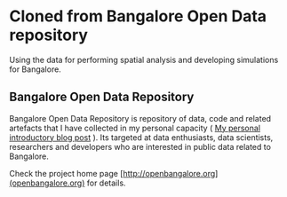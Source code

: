# Cloned from Bangalore Open Data repository

Using the data for performing spatial analysis and developing simulations for Bangalore.

## Bangalore Open Data Repository
Bangalore Open Data Repository is repository of data, code and related artefacts that I have collected in my personal capacity ( [My personal introductory blog post](http://thejeshgn.com/2012/09/15/introducing-bangalore-open-data-repository/) ). Its targeted at data enthusiasts, data scientists, researchers and developers who are interested in public data related to Bangalore.

Check the project home page [http://openbangalore.org](openbangalore.org) for details.
